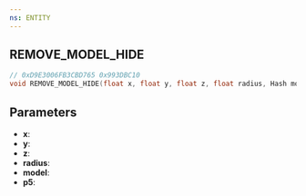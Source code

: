 ```yaml
---
ns: ENTITY
---
```

## REMOVE_MODEL_HIDE

```c
// 0xD9E3006FB3CBD765 0x993DBC10
void REMOVE_MODEL_HIDE(float x, float y, float z, float radius, Hash model, BOOL p5);
```


## Parameters
* **x**: 
* **y**: 
* **z**: 
* **radius**: 
* **model**: 
* **p5**: 

